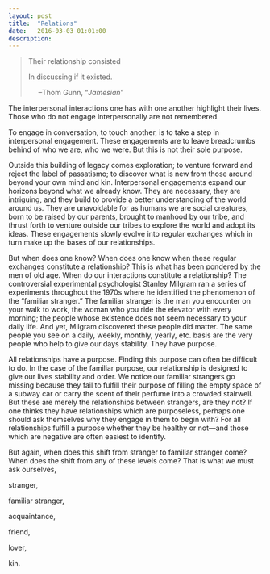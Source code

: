 ```yaml
---
layout: post
title:  "Relations"
date:   2016-03-03 01:01:00
description:
---
```

> Their relationship consisted
> 
> In discussing if it existed.
>
>     –Thom Gunn, “_Jamesian_”

The interpersonal interactions one has with one another highlight their lives. Those who do not engage interpersonally are not remembered.

To engage in conversation, to touch another, is to take a step in interpersonal engagement. These engagements are to leave breadcrumbs behind of who we are, who we were. But this is not their sole purpose.

Outside this building of legacy comes exploration; to venture forward and reject the label of passatismo; to discover what is new from those around beyond your own mind and kin. Interpersonal engagements expand our horizons beyond what we already know. They are necessary, they are intriguing, and they build to provide a better understanding of the world around us. They are unavoidable for as humans we are social creatures, born to be raised by our parents, brought to manhood by our tribe, and thrust forth to venture outside our tribes to explore the world and adopt its ideas. These engagements slowly evolve into regular exchanges which in turn make up the bases of our relationships.

But when does one know? When does one know when these regular exchanges constitute a relationship? This is what has been pondered by the men of old age. When do our interactions constitute a relationship? The controversial experimental psychologist Stanley Milgram ran a series of experiments throughout the 1970s where he identified the phenomenon of the “familiar stranger.” The familiar stranger is the man you encounter on your walk to work, the woman who you ride the elevator with every morning; the people whose existence does not seem necessary to your daily life. And yet, Milgram discovered these people did matter. The same people you see on a daily, weekly, monthly, yearly, etc. basis are the very people who help to give our days stability. They have purpose.

All relationships have a purpose. Finding this purpose can often be difficult to do. In the case of the familiar purpose, our relationship is designed to give our lives stability and order. We notice our familiar strangers go missing because they fail to fulfill their purpose of filling the empty space of a subway car or carry the scent of their perfume into a crowded stairwell. But these are merely the relationships between strangers, are they not? If one thinks they have relationships which are purposeless, perhaps one should ask themselves why they engage in them to begin with? For all relationships fulfill a purpose whether they be healthy or not—and those which are negative are often easiest to identify.

But again, when does this shift from stranger to familiar stranger come? When does the shift from any of these levels come? That is what we must ask ourselves,

stranger,

familiar stranger,

acquaintance,

friend,

lover,

kin.
